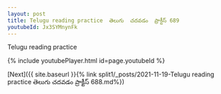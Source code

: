 ```yaml
---
layout: post
title: Telugu reading practice  తెలుగు  చదవడం  ప్రాక్టీస్ 689
youtubeId: Jx3SYMnynFk
---
```

 
 
Telugu reading practice
 
 
 
 
 


{% include youtubePlayer.html id=page.youtubeId %}
 
[Next]({{ site.baseurl }}{% link  split1/_posts/2021-11-19-Telugu reading practice  తెలుగు  చదవడం  ప్రాక్టీస్ 688.md%})
 
